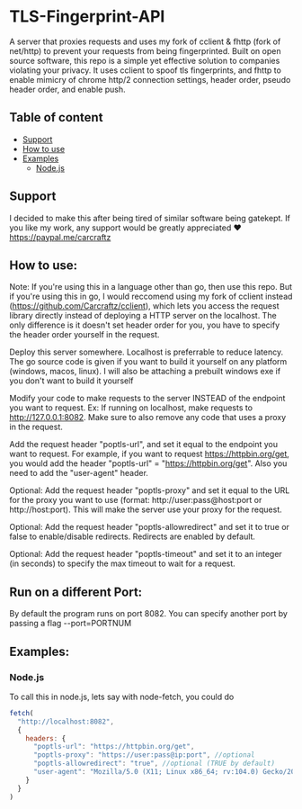 # TLS-Fingerprint-API

A server that proxies requests and uses my fork of cclient & fhttp (fork of net/http) to prevent your requests from being fingerprinted. Built on open source software, this repo is a simple yet effective solution to companies violating your privacy. It uses cclient to spoof tls fingerprints, and fhttp to enable mimicry of chrome http/2 connection settings, header order, pseudo header order, and enable push.

## Table of content
- [Support](#support)
- [How to use](#how-to-use)
- [Examples](#examples)
  - [Node.js](#nodejs)

## Support

I decided to make this after being tired of similar software being gatekept. If you like my work, any support would be greatly appreciated ❤️
https://paypal.me/carcraftz

## How to use:

Note: If you're using this in a language other than go, then use this repo. But if you're using this in go, I would reccomend using my fork of cclient instead (https://github.com/Carcraftz/cclient), which lets you access the request library directly instead of deploying a HTTP server on the localhost. The only difference is it doesn't set header order for you, you have to specify the header order yourself in the request.

Deploy this server somewhere. Localhost is preferrable to reduce latency. The go source code is given if you want to build it yourself on any platform (windows, macos, linux). I will also be attaching a prebuilt windows exe if you don't want to build it yourself

Modify your code to make requests to the server INSTEAD of the endpoint you want to request. Ex: If running on localhost, make requests to http://127.0.0.1:8082. Make sure to also remove any code that uses a proxy in the request.

Add the request header "poptls-url", and set it equal to the endpoint you want to request. For example, if you want to request https://httpbin.org/get, you would add the header "poptls-url" = "https://httpbin.org/get". Also you need to add the "user-agent" header.

Optional: Add the request header "poptls-proxy" and set it equal to the URL for the proxy you want to use (format: http://user:pass@host:port or http://host:port). This will make the server use your proxy for the request.

Optional: Add the request header "poptls-allowredirect" and set it to true or false to enable/disable redirects. Redirects are enabled by default.

Optional: Add the request header "poptls-timeout" and set it to an integer (in seconds) to specify the max timeout to wait for a request.

## Run on a different Port:

By default the program runs on port 8082. You can specify another port by passing a flag --port=PORTNUM

## Examples:

### Node.js

To call this in node.js, lets say with node-fetch, you could do

```js
fetch(
  "http://localhost:8082",
  {
    headers: {
      "poptls-url": "https://httpbin.org/get",
      "poptls-proxy": "https://user:pass@ip:port", //optional
      "poptls-allowredirect": "true", //optional (TRUE by default)
      "user-agent": "Mozilla/5.0 (X11; Linux x86_64; rv:104.0) Gecko/20100101 Firefox/104.0"
    }
  }
)
```
